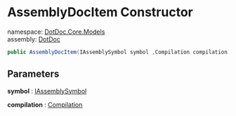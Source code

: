 ﻿# AssemblyDocItem Constructor

namespace: [DotDoc\.Core\.Models](../../DotDoc.Core.Models.md)<br />
assembly: [DotDoc](../../../DotDoc.md)



```csharp
public AssemblyDocItem(IAssemblySymbol symbol ,Compilation compilation);
```

## Parameters

__symbol__ : [IAssemblySymbol](https://docs.microsoft.com/dotnet/api/Microsoft.CodeAnalysis.IAssemblySymbol)



__compilation__ : [Compilation](https://docs.microsoft.com/dotnet/api/Microsoft.CodeAnalysis.Compilation)



